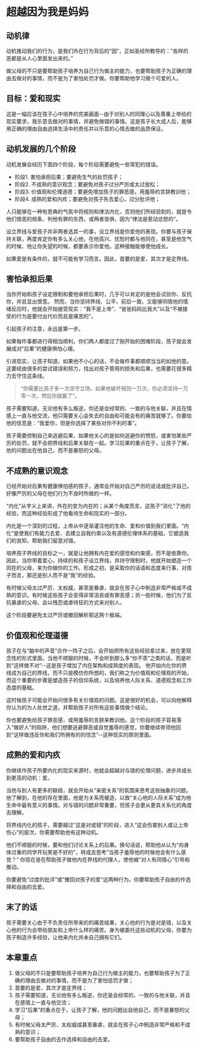 <link rel="stylesheet" type="text/css" href="../../auto-number.css">

# 超越因为我是妈妈

## 动机律

动机推动我们的行为，是我们外在行为背后的“因”，正如圣经所教导的：“各样的恶都是从人心里面发出来的。”

做父母的不只是要帮助孩子培养为自己行为做主的能力，也要帮助孩子为正确的理由去做对的事情，而不是为了害怕处罚才做。你要帮助他学习做个可爱的人。

## 目标：爱和现实

这是一幅应该在孩子心中培养的完美画面--由于对别人的同理心以及尊重上帝给的现实要求，我乐意去做对的事情，并避免做错的事情。这是孩子长大成人后，能够用正确的理由自由选择生活中的责任并以乐意的心情去做的品质保证。

## 动机发展的几个阶段

动机发展会经历下面四个阶段，每个阶段需要避免一些常犯的错误。

* 阶段1. 害怕承担后果；要避免生气的处罚孩子；
* 阶段2. 不成熟的意识观念；要避免对孩子过分严厉或太过放松；
* 阶段3. 价值观和伦理道德；要避免增加孩子的罪恶感，用羞辱的言辞教训他；
* 阶段4. 成熟的爱和内疚；要避免对孩子失去爱心，过分批评他；

人只能够在一种有恩典的气氛中将规则和律法内化，否则他们所经验到的，就是令他们恨恶的规条、判他有罪的东西，或两者皆俱，因为“律法是惹动忿怒的”。

设立界线与爱孩子并非两者选其一的事，设立界线是你爱他的表现。你要与孩子保持关联，再度肯定你有多么关心他，在他高兴、忧愁时都与他同在，甚至是他生气的时候、他让你失望的时候，都要表示你爱他。这种接触能够使他成长。

如果爱是有条件的，就不可能有学习而言。因此，首要的是爱，其次才是定界线。

## 害怕承担后果

当你开始和孩子设定限制和要他承担后果时，几乎可以肯定的是他会试验你、反抗你，并且显出恨意。
然而，当你坚持界线、公平、前后一致、又能够同情他的情绪反应时，他就会开始接受现实：“我不是上帝”、“爸爸妈妈比我大”以及“不被接受的行为是要付出代价而且是痛苦的”。

引起孩子的注意，永远是第一步。

如果每件事都进行得相当顺利，你们两人都度过了刚开始的困难阶段，孩子就会发展成对“后果”的健康惧怕心理。

引进现实，让孩子知道，如果他不小心的话，不会每件事都顺顺当当的如他的意。这要经由很多的尝试错误和努力，找出对孩子管用的损失和后果，也需要花很多精力去守住这条线。

> “你需要比孩子多一次坚守立场，如果他破坏规则一万次，你必须坚持一万零一次，然后你就赢了”。

孩子需要知道，无论他有多么叛逆，你还是会经常的、一致的与他关联，并且在情感上一直与他交流，他只需要关心会失去的自由和可能会有的痛苦就够了。你要给他的信息是：“我爱你，但是你选择了某些对你不利的事”。

孩子需要控制自己来逃避后果，如果他关心的是如何逃避你的愤怒，或害怕某些严厉的处罚，就不会把界线和后果关联在一起。学习后果的重点在于，让孩子了解，他的问题出在他自己，而不是暴怒的父母。

## 不成熟的意识观念

已经开始对后果有健康惧怕感的孩子，通常会开始对自己严厉的说话或批评自己，好像严厉的父母在他们行为不良时所做的一样。

“内化”从字义上来讲，外在的变为内在的；从某个角度而言，这孩子“消化”了他的经验，而这种经验形成了他看待生命和现实的一部分。

内化是一个深刻的过程，上帝从中逐渐灌注他的生命、爱和价值到我们里面。“内化”是使我们有能力去爱、去建立自我约束以及有道德伦理体系的基础，它塑造我们的良知，帮助我们留意对错。

培养孩子界线的目标之一，就是让他拥有内在爱的感觉和约束感，而不是依靠你。因此，当你带着爱心，持续的和孩子设立界线，并持守限制时，他就开始塑造一个同在的父母，来为你做你的工作。形成之初，是采取你的话语和态度来行事，对孩子而言，那还是别人而不是“我”的经验。

有时候父母太过严厉、太权威，甚至是暴虐，就会在孩子心中制造非常严格或不成熟的意识。有时候这些孩子会变得非常沮丧或有罪恶感；另一些时候，他们为了反抗暴虐的父母，会以残忍或虐待狂的方式来对别人。

这个阶段要避免太过严厉或撤回解析那这两个极端。

## 价值观和伦理道德

孩子在与“脑中的声音”合作一阵子之后，会开始把所有这些经验拿过来，放在更观念性的形式里面。当他不顺服的时候，不会听到那么多“你不乖”之类的话，而是听到“这样做不对”--这是孩子增加了内在架构和成熟度的表现。
他开始内化你的界线成为自己的界线，而不只是模仿你所想的，我们称之为价值观和伦理观的开始，而这个重要的步骤是塑造孩子的信仰系统，以及培养他人际关系、道德观念和工作态度的基础。

这时候孩子可能会开始问很多有关价值观的问题。这是很好的机会，可以向他解释你认为的为人处世之道，并帮助孩子对所有这些事情做个结论。

你也要避免给孩子罪恶感，或用羞辱的言辞来教训他。这个阶段的孩子容易落入“做好人”的陷阱，他们想要逃避罪恶或自觉羞辱的感觉，你要继续带领他回到“这样做违反你和我们所拥有的的信念”--这种现实的原则里面。

## 成熟的爱和内疚

你继续作孩子所要内化的现实来源时，他就会超越对与错的伦理问题，进步并成长到更高的动机：爱。

当他与别人有更多的联结，就会开始从“亲密关系”的氛围来思考这些抽象的问题。他了解到，在他的存在里面，他是为关系而被造，以致“关心他的人际关系”成为他生命中最有意义的事情。对与错的问题非常重要，但孩子会更从更具关系化的角度去理解。

将界线内化的孩子，需要越过“这是对或错”的阶段，进入“这会伤害别人或让上帝伤心”的层次，你需要帮助他有这种动机。

他们不顺服的时候，要和他们讨论关系上的后果。换句话说，帮助他从认为“向身体过重的同学开玩笑是不好的”，转成去思考“当孩子羞辱他的时候他会有什么感觉？” 你现在是在帮助孩子做他内在界线的代理人，使他被“对人有同情心”引导和推动。

你要避免“过度的批评”或“撤回对孩子的爱”这两种行为。你要帮助孩子自由的作选择和自由的去爱。

## 末了的话

孩子需要关心由于不负责任所带来的的痛苦结果，关心他的行为是对是错，以及关心他的行为会带给朋友和上帝什么样的痛苦。身为被委托这些动机的父母，你要为孩子制造许多经验，让他来内化并未自己拥有它们。

## 本章重点

1. 做父母的不只是要帮助孩子培养为自己行为做主的能力，也要帮助孩子为了正确的理由去做对的事情，而不是为了害怕惩罚才做；
2. 首要的是爱，其次才是定界线；
3. 孩子需要知道，无论他有多么叛逆，你还是会经常的、一致的与他关联，并且在感情上一直与他交流；
4. 学习“后果”的重点在于，让孩子了解，他的问题出自他自己，而不是暴怒的父母；
5. 有时候父母太严厉、太权威或甚至暴虐，就会在孩子心中制造非常严格和不成熟的意识；
6. 要帮助孩子自由的去作选择和自由的去爱。
